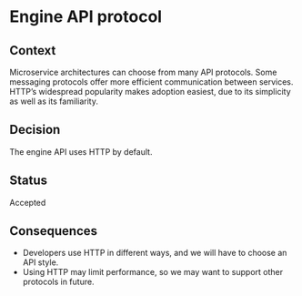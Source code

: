 # Engine API protocol

## Context

Microservice architectures can choose from many API protocols.
Some messaging protocols offer more efficient communication between services.
HTTP’s widespread popularity makes adoption easiest, due to its simplicity as well as its familiarity.

## Decision

The engine API uses HTTP by default.

## Status

Accepted

## Consequences

* Developers use HTTP in different ways, and we will have to choose an API style.
* Using HTTP may limit performance, so we may want to support other protocols in future.
